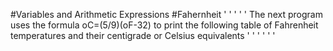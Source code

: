 #Variables and Arithmetic Expressions
#Fahernheit 
' ' ' ' '
The next program uses the formula oC=(5/9)(oF-32) to print the following table of Fahrenheit temperatures and
their centigrade or Celsius equivalents
' ' ' ' ' '